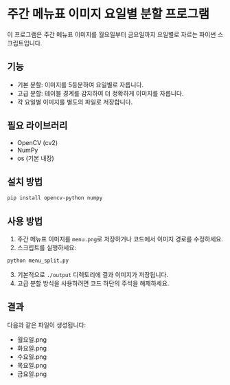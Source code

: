 # 주간 메뉴표 이미지 요일별 분할 프로그램

이 프로그램은 주간 메뉴표 이미지를 월요일부터 금요일까지 요일별로 자르는 파이썬 스크립트입니다.

## 기능

- 기본 분할: 이미지를 5등분하여 요일별로 자릅니다.
- 고급 분할: 테이블 경계를 감지하여 더 정확하게 이미지를 자릅니다.
- 각 요일별 이미지를 별도의 파일로 저장합니다.

## 필요 라이브러리

- OpenCV (cv2)
- NumPy
- os (기본 내장)

## 설치 방법

```bash
pip install opencv-python numpy
```

## 사용 방법

1. 주간 메뉴표 이미지를 `menu.png`로 저장하거나 코드에서 이미지 경로를 수정하세요.
2. 스크립트를 실행하세요:

```bash
python menu_split.py
```

3. 기본적으로 `./output` 디렉토리에 결과 이미지가 저장됩니다.
4. 고급 분할 방식을 사용하려면 코드 하단의 주석을 해제하세요.

## 결과

다음과 같은 파일이 생성됩니다:
- 월요일.png
- 화요일.png
- 수요일.png
- 목요일.png
- 금요일.png 